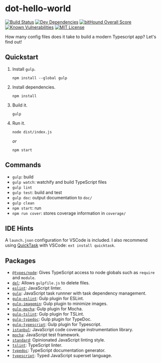 # dot-hello-world

[![Build Status](https://travis-ci.org/dpyro/dot-hello-world.svg?branch=master)](https://travis-ci.org/dpyro/dot-hello-world)
[![Dev Dependencies](https://img.shields.io/david/dev/dpyro/dot-hello-world.svg)](https://david-dm.org/dpyro/dot-hello-world)
[![bitHound Overall Score](https://www.bithound.io/github/dpyro/dot-hello-world/badges/score.svg)](https://www.bithound.io/github/dpyro/dot-hello-world)
[![Known Vulnerabilities](https://snyk.io/test/github/dpyro/dot-hello-world/badge.svg)](https://snyk.io/test/github/dpyro/dot-hello-world)
[![MIT License](https://img.shields.io/badge/license-MIT-blue.svg)](https://spdx.org/licenses/MIT.html)

How many config files does it take to build a modern Typescript app?
Let's find out!

## Quickstart

1. Install `gulp`.

    ```shell
    npm install --global gulp
    ```

1. Install dependencies.

    ```shell
    npm install
    ```

1. Build it.

    ```shell
    gulp
    ```

1. Run it.

    ```shell
    node dist/index.js
    ```

    *or*

    ```shell
    npm start
    ```

## Commands

- `gulp`: build
- `gulp watch`: watchify and build TypeScript files
- `gulp lint`
- `gulp test`: build and test
- `gulp doc`: output documentation to `doc/`
- `gulp clean`
- `npm start`: run
- `npm run cover`: stores coverage information in `coverage/`

## IDE Hints

A `launch.json` configuration for VSCode is included.
I also recommend using [QuickTask](https://marketplace.visualstudio.com/items?itemName=lkytal.quicktask) with VSCode: `ext install quicktask`.

## Packages

- [`@types/node`](https://www.npmjs.com/package/@types/node): Gives TypeScript access to node globals such as `require` and `module`.
- [`del`](https://www.npmjs.com/package/del): Allows `gulpfile.js` to delete files.
- [`eslint`](https://www.npmjs.com/package/eslint): JavaScript linter.
- [`gulp`](https://www.npmjs.com/package/gulp): JavaScript task runnner with task dependency management.
- [`gulp-eslint`](https://www.npmjs.com/package/gulp-eslint): Gulp plugin for ESLint.
- [`gulp-imagemin`](https://www.npmjs.com/package/gulp-imagemin): Gulp plugin to minimize images.
- [`gulp-mocha`](https://www.npmjs.com/package/gulp-mocha): Gulp plugin for Mocha.
- [`gulp-tslint`](https://www.npmjs.com/package/gulp-tslint): Gulp plugin for TSLint.
- [`gulp-typedoc`](https://www.npmjs.com/package/typedoc): Gulp plugin for TypeDoc.
- [`gulp-typescript`](https://www.npmjs.com/package/typescript): Gulp plugin for Typescript.
- [`istanbul`](https://www.npmjs.com/package/istanbul): JavaScript code coverage instrumentation library.
- [`mocha`](https://www.npmjs.com/package/mocha): JavaScript test framework.
- [`standard`](https://www.npmjs.com/package/standard): Opinionated JavaScript linting style.
- [`tslint`](https://www.npmjs.com/package/tslint): TypeScript linter.
- [`typedoc`](https://www.npmjs.com/package/typedoc): TypeScript documentation generator.
- [`typescript`](https://www.npmjs.com/package/typescript): Typed JavaScript superset language.
